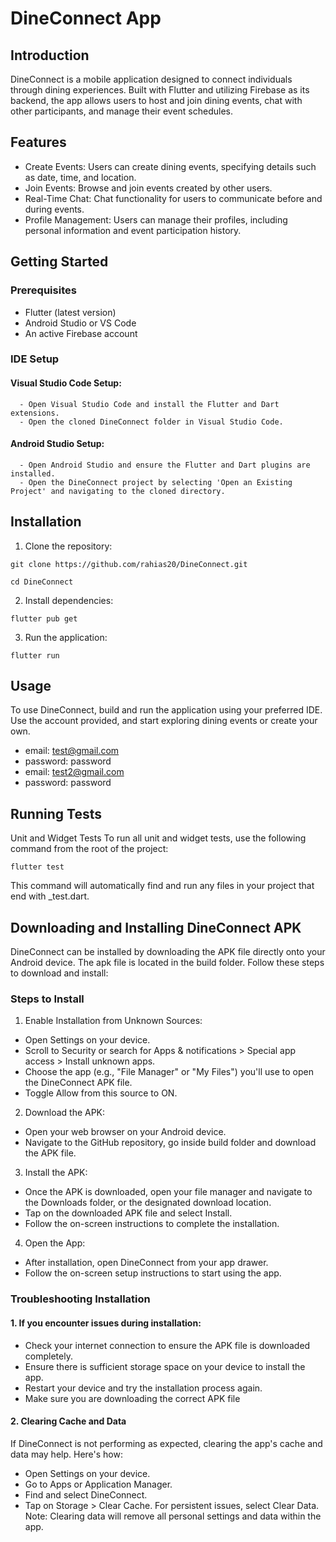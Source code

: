# DineConnect App

## Introduction
DineConnect is a mobile application designed to connect individuals through dining experiences. Built with Flutter and utilizing Firebase as its backend, the app allows users to host and join dining events, chat with other participants, and manage their event schedules.

## Features
- Create Events: Users can create dining events, specifying details such as date, time, and location.
- Join Events: Browse and join events created by other users.
- Real-Time Chat: Chat functionality for users to communicate before and during events.
- Profile Management: Users can manage their profiles, including personal information and event participation history.


## Getting Started
### Prerequisites
- Flutter (latest version)
- Android Studio or VS Code
- An active Firebase account

### IDE Setup
#### Visual Studio Code Setup:
      -	Open Visual Studio Code and install the Flutter and Dart extensions.
      -	Open the cloned DineConnect folder in Visual Studio Code.
#### Android Studio Setup:
      -	Open Android Studio and ensure the Flutter and Dart plugins are installed.
      - Open the DineConnect project by selecting 'Open an Existing Project' and navigating to the cloned directory.
      

## Installation
1. Clone the repository:
```
git clone https://github.com/rahias20/DineConnect.git

cd DineConnect
```

2. Install dependencies:
```
flutter pub get
```

3. Run the application:
```
flutter run
```

## Usage
To use DineConnect, build and run the application using your preferred IDE. Use the account provided, and start exploring dining events or create your own.

- email: test@gmail.com
- password: password
- email: test2@gmail.com
- password: password


## Running Tests
Unit and Widget Tests
To run all unit and widget tests, use the following command from the root of the project:
```
flutter test
```

This command will automatically find and run any files in your project that end with _test.dart.


## Downloading and Installing DineConnect APK
DineConnect can be installed by downloading the APK file directly onto your Android device. The apk file is located in the build folder. Follow these steps to download and install:

### Steps to Install
1. Enable Installation from Unknown Sources:

-	Open Settings on your device.
-	Scroll to Security or search for Apps & notifications > Special app access > Install unknown apps.
- Choose the app (e.g., "File Manager" or "My Files") you'll use to open the DineConnect APK file.
- Toggle Allow from this source to ON.


2. Download the APK:

- Open your web browser on your Android device.
- Navigate to the GitHub repository, go inside build folder and download the APK file.

3. Install the APK:
- Once the APK is downloaded, open your file manager and navigate to the Downloads folder, or the designated download location.
- Tap on the downloaded APK file and select Install.
- Follow the on-screen instructions to complete the installation.

4. Open the App:
- After installation, open DineConnect from your app drawer.
- Follow the on-screen setup instructions to start using the app.

### Troubleshooting Installation
#### 1. If you encounter issues during installation:
- Check your internet connection to ensure the APK file is downloaded completely.
- Ensure there is sufficient storage space on your device to install the app.
- Restart your device and try the installation process again.
- Make sure you are downloading the correct APK file

#### 2. Clearing Cache and Data
If DineConnect is not performing as expected, clearing the app's cache and data may help. Here's how:
- Open Settings on your device.
- Go to Apps or Application Manager.
- Find and select DineConnect.
- Tap on Storage > Clear Cache. For persistent issues, select Clear Data. 
Note: Clearing data will remove all personal settings and data within the app.







